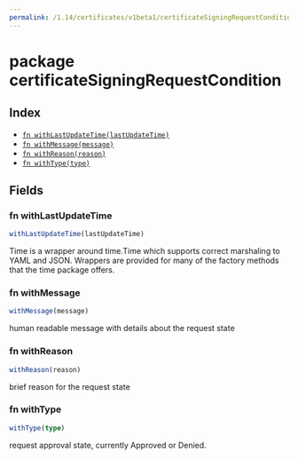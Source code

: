 ```yaml
---
permalink: /1.14/certificates/v1beta1/certificateSigningRequestCondition/
---
```


# package certificateSigningRequestCondition



## Index

* [`fn withLastUpdateTime(lastUpdateTime)`](#fn-withlastupdatetime)
* [`fn withMessage(message)`](#fn-withmessage)
* [`fn withReason(reason)`](#fn-withreason)
* [`fn withType(type)`](#fn-withtype)

## Fields

### fn withLastUpdateTime

```ts
withLastUpdateTime(lastUpdateTime)
```

Time is a wrapper around time.Time which supports correct marshaling to YAML and JSON.  Wrappers are provided for many of the factory methods that the time package offers.

### fn withMessage

```ts
withMessage(message)
```

human readable message with details about the request state

### fn withReason

```ts
withReason(reason)
```

brief reason for the request state

### fn withType

```ts
withType(type)
```

request approval state, currently Approved or Denied.
